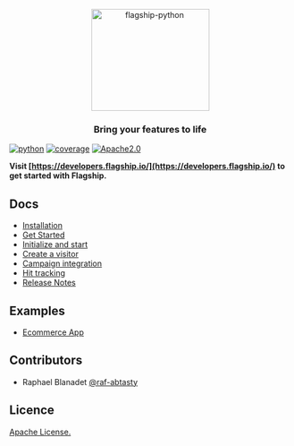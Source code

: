 <p align="center">

<img  src="https://mk0abtastybwtpirqi5t.kinstacdn.com/wp-content/uploads/picture-solutions-persona-product-flagship.jpg"  width="211"  height="182"  alt="flagship-python"  />

</p>

<h3 align="center">Bring your features to life</h3>

[![python](https://img.shields.io/badge/python-2.7.18%20%7C%203.5%20%7C%203.8-blue.svg)]()
[![coverage](https://img.shields.io/badge/coverage-88%%25-green)]()
[![Apache2.0](https://img.shields.io/badge/License-Apache%202.0-blue.svg)](http://www.apache.org/licenses/LICENSE-2.0)


**Visit [https://developers.flagship.io/](https://developers.flagship.io/) to get started with Flagship.**

## Docs

- [Installation](http://developers.flagship.io/python/v1.0.0/#install-the-library)
- [Get Started](https://developers.flagship.io/python/v1.0.0/#getting-started)
- [Initialize and start](https://developers.flagship.io/python/v1.0.0/#import-and-initialize-the-library)
- [Create a visitor](https://developers.flagship.io/python/v1.0.0/#create-a-visitor)
- [Campaign integration](https://developers.flagship.io/python/v1.0.0/#campaign-integration)
- [Hit tracking](https://developers.flagship.io/python/v1.0.0/#hit-tracking)
- [Release Notes](https://developers.flagship.io/python/v1.0.0/#releases)

## Examples

- [Ecommerce App](./examples/ecommerce)

## Contributors

- Raphael Blanadet [@raf-abtasty](https://github.com/raf-abtasty)

## Licence

[Apache License.](https://github.com/abtasty/flagship-python-sdk/blob/master/LICENSE)
